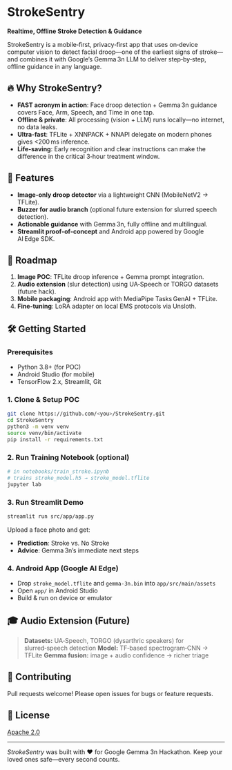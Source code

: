 # StrokeSentry

**Realtime, Offline Stroke Detection & Guidance**

StrokeSentry is a mobile‑first, privacy‑first app that uses on‑device computer vision to detect facial droop—one of the earliest signs of stroke—and combines it with Google’s Gemma 3n LLM to deliver step‑by‑step, offline guidance in any language.

## 🔥 Why StrokeSentry?

* **FAST acronym in action**: Face droop detection + Gemma 3n guidance covers Face, Arm, Speech, and Time in one tap.
* **Offline & private**: All processing (vision + LLM) runs locally—no internet, no data leaks.
* **Ultra‑fast**: TFLite + XNNPACK + NNAPI delegate on modern phones gives <200 ms inference.
* **Life‑saving**: Early recognition and clear instructions can make the difference in the critical 3‑hour treatment window.

## 🚀 Features

* **Image‑only droop detector** via a lightweight CNN (MobileNetV2 → TFLite).
* **Buzzer for audio branch** (optional future extension for slurred speech detection).
* **Actionable guidance** with Gemma 3n, fully offline and multilingual.
* **Streamlit proof‑of‑concept** and Android app powered by Google AI Edge SDK.

## 🎯 Roadmap

1. **Image POC**: TFLite droop inference + Gemma prompt integration.
2. **Audio extension** (slur detection) using UA‑Speech or TORGO datasets (future hack).
3. **Mobile packaging**: Android app with MediaPipe Tasks GenAI + TFLite.
4. **Fine‑tuning**: LoRA adapter on local EMS protocols via Unsloth.

## 🛠️ Getting Started

### Prerequisites

* Python 3.8+ (for POC)
* Android Studio (for mobile)
* TensorFlow 2.x, Streamlit, Git

### 1. Clone & Setup POC

```bash
git clone https://github.com/<you>/StrokeSentry.git
cd StrokeSentry
python3 -m venv venv
source venv/bin/activate
pip install -r requirements.txt
```

### 2. Run Training Notebook (optional)

```bash
# in notebooks/train_stroke.ipynb
# trains stroke_model.h5 → stroke_model.tflite
jupyter lab
```

### 3. Run Streamlit Demo

```bash
streamlit run src/app/app.py
```

Upload a face photo and get:

* **Prediction**: Stroke vs. No Stroke
* **Advice**: Gemma 3n’s immediate next steps

### 4. Android App (Google AI Edge)

* Drop `stroke_model.tflite` and `gemma-3n.bin` into `app/src/main/assets`
* Open `app/` in Android Studio
* Build & run on device or emulator

## 🎓 Audio Extension (Future)

> **Datasets:** UA‑Speech, TORGO (dysarthric speakers) for slurred‑speech detection
> **Model:** TF‑based spectrogram‑CNN → TFLite
> **Gemma fusion:** image + audio confidence → richer triage

## 🤝 Contributing

Pull requests welcome! Please open issues for bugs or feature requests.

## 📄 License

[Apache 2.0](LICENSE)

---

*StrokeSentry* was built with ❤️ for Google Gemma 3n Hackathon. Keep your loved ones safe—every second counts.
